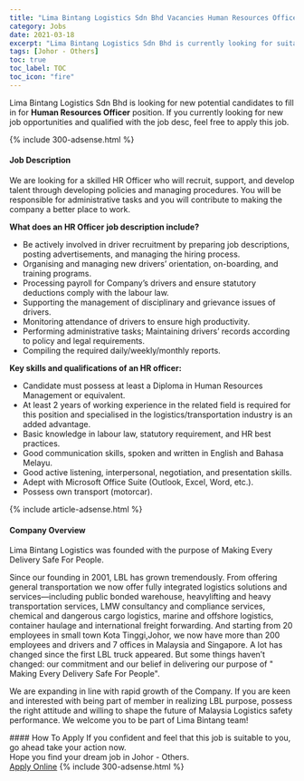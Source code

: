 ```yaml
---
title: "Lima Bintang Logistics Sdn Bhd Vacancies Human Resources Officer" 
category: Jobs 
date: 2021-03-18 
excerpt: "Lima Bintang Logistics Sdn Bhd is currently looking for suitable person to fill in the Human Resources Officer which based in Johor - Others" 
tags: [Johor - Others] 
toc: true 
toc_label: TOC 
toc_icon: "fire" 
--- 
```


<p>Lima Bintang Logistics Sdn Bhd is looking for new potential candidates to fill in for <b>Human Resources Officer</b> position. If you currently looking for new job opportunities and qualified with the job desc, feel free to apply this job.
</p>{% include 300-adsense.html %} 
<div><div><h4>Job Description</h4></div><div><div><span><div><p>We are looking for a skilled HR Officer who will recruit, support, and develop talent through developing policies and managing procedures. You will be responsible for administrative tasks and you will contribute to making the company a better place to work.</p><p><strong>What does an HR Officer</strong> <strong>job description include?</strong></p><ul><li>Be actively involved in driver recruitment by preparing job descriptions, posting advertisements, and managing the hiring process.</li><li>Organising and managing new drivers&#8217; orientation, on-boarding, and training programs.</li><li>Processing payroll for Company&#8217;s drivers and ensure statutory deductions comply with the labour law.</li><li>Supporting the management of disciplinary and grievance issues of drivers.</li><li>Monitoring attendance of drivers to ensure high productivity.</li><li>Performing administrative tasks; Maintaining drivers&#8217; records according to policy and legal requirements.</li><li>Compiling the required daily/weekly/monthly reports.</li></ul><p><strong>Key skills and qualifications of an HR officer:</strong></p><ul><li>Candidate must possess at least a Diploma in Human Resources Management or equivalent.</li><li>At least 2 years of working experience in the related field is required for this position and specialised in the logistics/transportation industry is an added advantage.</li><li>Basic knowledge in labour law, statutory requirement, and HR best practices.</li><li>Good communication skills, spoken and written in English and Bahasa Melayu.</li><li>Good active listening, interpersonal, negotiation, and presentation skills.</li><li>Adept with Microsoft Office Suite (Outlook, Excel, Word, etc.).</li><li>Possess own transport (motorcar).</li></ul></div></span></div></div></div> 
{% include article-adsense.html %} 
<div><div><h4>Company Overview</h4></div><div><div><span><div><p>Lima Bintang Logistics&#160;was founded with the purpose of Making Every Delivery Safe For People.</p><p>Since our founding in 2001, LBL has grown tremendously. From offering general transportation we now offer fully integrated logistics solutions and services&#8212;including public bonded warehouse, heavylifting and heavy transportation services, LMW consultancy and compliance services, chemical and dangerous cargo logistics, marine and offshore logistics, container haulage and international freight forwarding. And starting from 20 employees in small town Kota Tinggi,Johor, we now have more than 200 employees and drivers and 7 offices in Malaysia and Singapore. A lot has changed since the first LBL truck appeared. But some things haven&#8217;t changed: our commitment and our belief in delivering our purpose of " Making Every Delivery Safe For People".</p><p>We are expanding in line with rapid growth of the Company. If you are keen and interested with being part of member in realizing LBL purpose, possess the right attitude and willing to shape the future of Malaysia Logistics safety performance. We welcome you to be part of Lima Bintang team!</p></div></span></div></div></div> 
#### How To Apply 
If you confident and feel that this job is suitable to you, go ahead take your action now. <br/> 
Hope you find your dream job in Johor - Others. <br/> 
<a href="https://www.jobstreet.com.my/en/job/human-resources-officer-4510814?jobId=jobstreet-my-job-4510814&" class="btn btn--info" target="_blank" rel="nofollow noopenner">Apply Online</a> 
{% include 300-adsense.html %} 